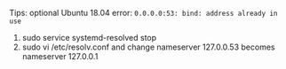 Tips: optional
Ubuntu 18.04 error: `0.0.0.0:53: bind: address already in use`
1. sudo service systemd-resolved stop  
2. sudo vi /etc/resolv.conf and change nameserver 127.0.0.53 becomes nameserver 127.0.0.1
